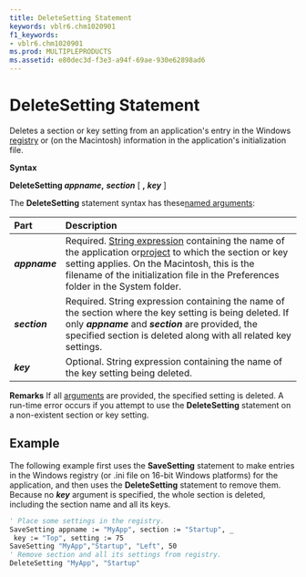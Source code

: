 ```yaml
---
title: DeleteSetting Statement
keywords: vblr6.chm1020901
f1_keywords:
- vblr6.chm1020901
ms.prod: MULTIPLEPRODUCTS
ms.assetid: e80dec3d-f3e3-a94f-69ae-930e62898ad6
---
```



# DeleteSetting Statement

Deletes a section or key setting from an application's entry in the Windows [registry](vbe-glossary.md) or (on the Macintosh) information in the application's initialization file.

 **Syntax**

 **DeleteSetting  _appname_,** **_section_** [ **,** **_key_** ]

The  **DeleteSetting** statement syntax has these[named arguments](vbe-glossary.md):


|**Part**|**Description**|
|:-----|:-----|
|**_appname_**|Required. [String expression](vbe-glossary.md) containing the name of the application or[project](vbe-glossary.md) to which the section or key setting applies. On the Macintosh, this is the filename of the initialization file in the Preferences folder in the System folder.|
|**_section_**|Required. String expression containing the name of the section where the key setting is being deleted. If only  **_appname_** and **_section_** are provided, the specified section is deleted along with all related key settings.|
|**_key_**|Optional. String expression containing the name of the key setting being deleted.|
 **Remarks**
If all [arguments](vbe-glossary.md) are provided, the specified setting is deleted. A run-time error occurs if you attempt to use the **DeleteSetting** statement on a non-existent section or key setting.

## Example

The following example first uses the  **SaveSetting** statement to make entries in the Windows registry (or .ini file on 16-bit Windows platforms) for the application, and then uses the **DeleteSetting** statement to remove them. Because no **_key_** argument is specified, the whole section is deleted, including the section name and all its keys.


```vb
' Place some settings in the registry. 
SaveSetting appname := "MyApp", section := "Startup", _ 
 key := "Top", setting := 75 
SaveSetting "MyApp","Startup", "Left", 50 
' Remove section and all its settings from registry. 
DeleteSetting "MyApp", "Startup"
```



